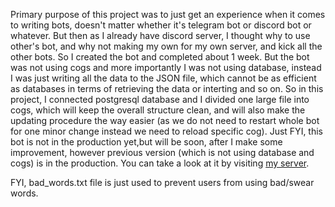 Primary purpose of this project was to just get an experience when it comes to writing bots, doesn't matter whether it's telegram bot or discord bot or whatever. But then as I already have discord server, I thought why to use other's bot, and why not making my own for my own server, and kick all the other bots. So I created the bot and completed about 1 week. But the bot was not using cogs and more importantly I was not using database, instead I was just writing all the data to the JSON file, which cannot be as efficient as databases in terms of retrieving the data or interting and so on. So in this project, I connected postgresql database and I divided one large file into cogs, which will keep the overall structure clean, and will also make the updating procedure the way easier (as we do not need to restart whole bot for one minor change instead we need to reload specific cog). Just FYI, this bot is not in the production yet,but will be soon, after I make some improvement, however previous version (which is not using database and cogs) is in the production. You can take a look at it by visiting [my server](https://discord.gg/JUcnWDJcdC).

FYI, bad_words.txt file is just used to prevent users from using bad/swear words.
